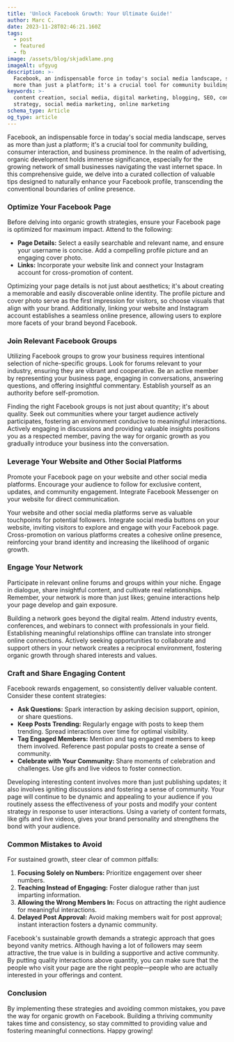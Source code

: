 ```yaml
---
title: 'Unlock Facebook Growth: Your Ultimate Guide!'
author: Marc C.
date: 2023-11-28T02:46:21.160Z
tags:
  - post
  - featured
  - fb
image: /assets/blog/skjadklame.png
imageAlt: ufgyug
description: >-
  Facebook, an indispensable force in today's social media landscape, serves as
  more than just a platform; it's a crucial tool for community building, con...
keywords: >-
  content creation, social media, digital marketing, blogging, SEO, content
  strategy, social media marketing, online marketing
schema_type: Article
og_type: article
---
```

Facebook, an indispensable force in today's social media landscape, serves as more than just a platform; it's a crucial tool for community building, consumer interaction, and business prominence. In the realm of advertising, organic development holds immense significance, especially for the growing network of small businesses navigating the vast internet space. In this comprehensive guide, we delve into a curated collection of valuable tips designed to naturally enhance your Facebook profile, transcending the conventional boundaries of online presence.

### **Optimize Your Facebook Page**

Before delving into organic growth strategies, ensure your Facebook page is optimized for maximum impact. Attend to the following:

* **Page Details:** Select a easily searchable and relevant name, and ensure your username is concise. Add a compelling profile picture and an engaging cover photo.
* **Links:** Incorporate your website link and connect your Instagram account for cross-promotion of content.

Optimizing your page details is not just about aesthetics; it's about creating a memorable and easily discoverable online identity. The profile picture and cover photo serve as the first impression for visitors, so choose visuals that align with your brand. Additionally, linking your website and Instagram account establishes a seamless online presence, allowing users to explore more facets of your brand beyond Facebook.

### **Join Relevant Facebook Groups**

Utilizing Facebook groups to grow your business requires intentional selection of niche-specific groups. Look for forums relevant to your industry, ensuring they are vibrant and cooperative. Be an active member by representing your business page, engaging in conversations, answering questions, and offering insightful commentary. Establish yourself as an authority before self-promotion.

Finding the right Facebook groups is not just about quantity; it's about quality. Seek out communities where your target audience actively participates, fostering an environment conducive to meaningful interactions. Actively engaging in discussions and providing valuable insights positions you as a respected member, paving the way for organic growth as you gradually introduce your business into the conversation.

### **Leverage Your Website and Other Social Platforms**

Promote your Facebook page on your website and other social media platforms. Encourage your audience to follow for exclusive content, updates, and community engagement. Integrate Facebook Messenger on your website for direct communication.

Your website and other social media platforms serve as valuable touchpoints for potential followers. Integrate social media buttons on your website, inviting visitors to explore and engage with your Facebook page. Cross-promotion on various platforms creates a cohesive online presence, reinforcing your brand identity and increasing the likelihood of organic growth.

### **Engage Your Network**

Participate in relevant online forums and groups within your niche. Engage in dialogue, share insightful content, and cultivate real relationships. Remember, your network is more than just likes; genuine interactions help your page develop and gain exposure.

Building a network goes beyond the digital realm. Attend industry events, conferences, and webinars to connect with professionals in your field. Establishing meaningful relationships offline can translate into stronger online connections. Actively seeking opportunities to collaborate and support others in your network creates a reciprocal environment, fostering organic growth through shared interests and values.

### **Craft and Share Engaging Content**

Facebook rewards engagement, so consistently deliver valuable content. Consider these content strategies:

* **Ask Questions:** Spark interaction by asking decision support, opinion, or share questions.
* **Keep Posts Trending:** Regularly engage with posts to keep them trending. Spread interactions over time for optimal visibility.
* **Tag Engaged Members:** Mention and tag engaged members to keep them involved. Reference past popular posts to create a sense of community.
* **Celebrate with Your Community:** Share moments of celebration and challenges. Use gifs and live videos to foster connection.

Developing interesting content involves more than just publishing updates; it also involves igniting discussions and fostering a sense of community. Your page will continue to be dynamic and appealing to your audience if you routinely assess the effectiveness of your posts and modify your content strategy in response to user interactions. Using a variety of content formats, like gifs and live videos, gives your brand personality and strengthens the bond with your audience.

### **Common Mistakes to Avoid**

For sustained growth, steer clear of common pitfalls:

1. **Focusing Solely on Numbers:** Prioritize engagement over sheer numbers.
2. **Teaching Instead of Engaging:** Foster dialogue rather than just imparting information.
3. **Allowing the Wrong Members In:** Focus on attracting the right audience for meaningful interactions.
4. **Delayed Post Approval:** Avoid making members wait for post approval; instant interaction fosters a dynamic community.

Facebook's sustainable growth demands a strategic approach that goes beyond vanity metrics. Although having a lot of followers may seem attractive, the true value is in building a supportive and active community. By putting quality interactions above quantity, you can make sure that the people who visit your page are the right people—people who are actually interested in your offerings and content.

### **Conclusion**

By implementing these strategies and avoiding common mistakes, you pave the way for organic growth on Facebook. Building a thriving community takes time and consistency, so stay committed to providing value and fostering meaningful connections. Happy growing!
